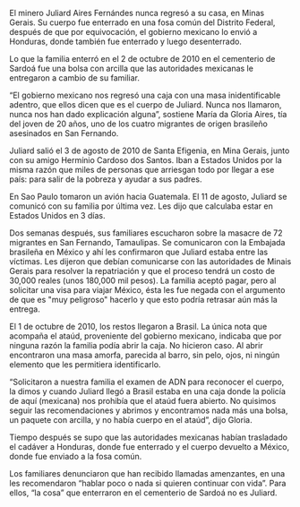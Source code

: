 El minero Juliard Aires Fernándes nunca regresó a su casa, en Minas Gerais. Su cuerpo fue enterrado en una fosa común del Distrito Federal, después de que por equivocación, el gobierno mexicano lo envió a Honduras, donde también fue enterrado y luego desenterrado. 

 Lo que la familia enterró en el 2 de octubre de 2010 en el cementerio de Sardoá fue una bolsa con arcilla que las autoridades mexicanas le entregaron a cambio de su familiar. 

 “El gobierno mexicano nos regresó una caja con una masa inidentificable adentro, que ellos dicen que es el cuerpo de Juliard. Nunca nos llamaron, nunca nos han dado explicación alguna”, sostiene María da Gloria Aires, tía del joven de 20 años, uno de los cuatro migrantes de origen brasileño asesinados en San Fernando. 

 Juliard salió el 3 de agosto de 2010 de Santa Efigenia, en Mina Gerais, junto con su amigo Hermínio Cardoso dos Santos. Iban a Estados Unidos por la misma razón que miles de personas que arriesgan todo por llegar a ese país: para salir de la pobreza y ayudar a sus padres. 

 En Sao Paulo tomaron un avión hacia Guatemala. El 11 de agosto, Juliard se comunicó con su familia por última vez. Les dijo que calculaba estar en Estados Unidos en 3 días. 

 Dos semanas después, sus familiares escucharon sobre la masacre de 72 migrantes en San Fernando, Tamaulipas. Se comunicaron con la Embajada brasileña en México y ahí les confirmaron que Juliard estaba entre las víctimas. Les dijeron que debían comunicarse con las autoridades de Minais Gerais para resolver la repatriación y que el proceso tendrá un costo de 30,000 reales (unos 180,000 mil pesos). La familia aceptó pagar,  pero al solicitar una visa para viajar México, ésta les fue negada con el argumento de que es "muy peligroso" hacerlo y que esto podría retrasar aún más la entrega.

  El 1 de octubre de 2010, los restos llegaron a Brasil. La única nota que acompaña el ataúd, proveniente del gobierno mexicano, indicaba que por ninguna razón la familia  podía abrir la caja. No hicieron caso. Al abrir encontraron una masa amorfa, parecida al barro, sin pelo, ojos, ni ningún elemento que les permitiera identificarlo. 

 “Solicitaron a nuestra familia el examen de ADN para reconocer el cuerpo, la dimos y  cuando Juliard llegó a Brasil estaba en una caja donde la policía de aquí (mexicana) nos prohibía que el ataúd fuera abierto. No quisimos seguir las recomendaciones y abrimos y encontramos nada más una bolsa, un paquete con arcilla, y no había cuerpo en el ataúd”, dijo Gloria.

 Tiempo después se supo que las autoridades mexicanas habían trasladado el cadáver a Honduras, donde fue enterrado y el cuerpo devuelto a México, donde fue enviado a la fosa común. 

 Los familiares denunciaron que han recibido llamadas amenzantes, en una les  recomendaron “hablar poco o nada si quieren continuar con vida”. Para ellos, “la cosa” que enterraron en el cementerio de Sardoá no es Juliard.
